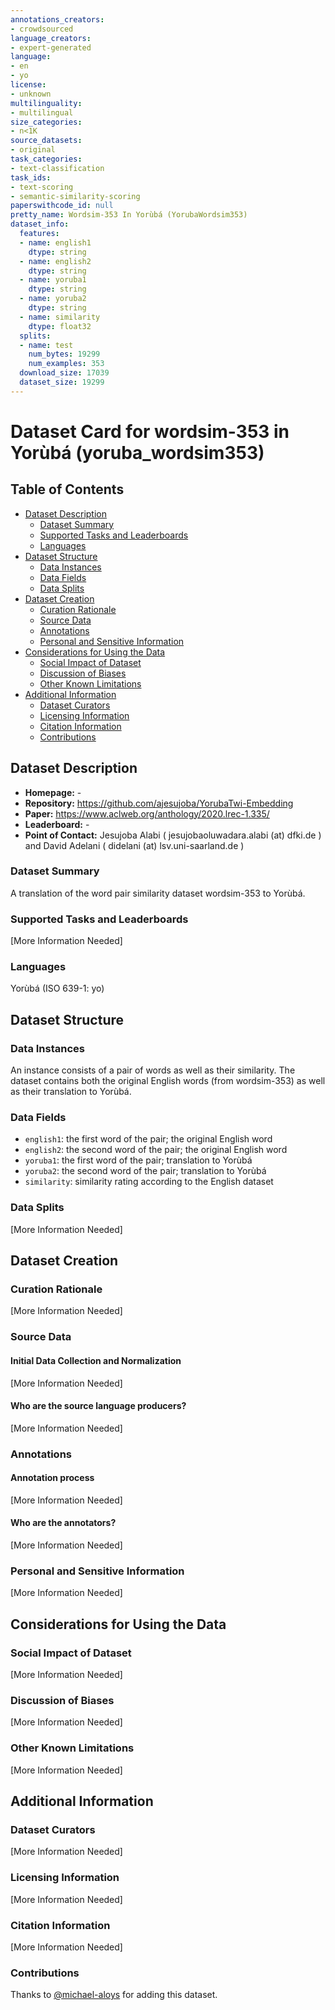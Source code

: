 ```yaml
---
annotations_creators:
- crowdsourced
language_creators:
- expert-generated
language:
- en
- yo
license:
- unknown
multilinguality:
- multilingual
size_categories:
- n<1K
source_datasets:
- original
task_categories:
- text-classification
task_ids:
- text-scoring
- semantic-similarity-scoring
paperswithcode_id: null
pretty_name: Wordsim-353 In Yorùbá (YorubaWordsim353)
dataset_info:
  features:
  - name: english1
    dtype: string
  - name: english2
    dtype: string
  - name: yoruba1
    dtype: string
  - name: yoruba2
    dtype: string
  - name: similarity
    dtype: float32
  splits:
  - name: test
    num_bytes: 19299
    num_examples: 353
  download_size: 17039
  dataset_size: 19299
---
```


# Dataset Card for wordsim-353 in Yorùbá (yoruba_wordsim353)

## Table of Contents
- [Dataset Description](#dataset-description)
  - [Dataset Summary](#dataset-summary)
  - [Supported Tasks and Leaderboards](#supported-tasks-and-leaderboards)
  - [Languages](#languages)
- [Dataset Structure](#dataset-structure)
  - [Data Instances](#data-instances)
  - [Data Fields](#data-fields)
  - [Data Splits](#data-splits)
- [Dataset Creation](#dataset-creation)
  - [Curation Rationale](#curation-rationale)
  - [Source Data](#source-data)
  - [Annotations](#annotations)
  - [Personal and Sensitive Information](#personal-and-sensitive-information)
- [Considerations for Using the Data](#considerations-for-using-the-data)
  - [Social Impact of Dataset](#social-impact-of-dataset)
  - [Discussion of Biases](#discussion-of-biases)
  - [Other Known Limitations](#other-known-limitations)
- [Additional Information](#additional-information)
  - [Dataset Curators](#dataset-curators)
  - [Licensing Information](#licensing-information)
  - [Citation Information](#citation-information)
  - [Contributions](#contributions)

## Dataset Description

- **Homepage:** -
- **Repository:** https://github.com/ajesujoba/YorubaTwi-Embedding
- **Paper:** https://www.aclweb.org/anthology/2020.lrec-1.335/
- **Leaderboard:** -
- **Point of Contact:** Jesujoba Alabi ( jesujobaoluwadara.alabi (at) dfki.de ) and David Adelani ( didelani (at) lsv.uni-saarland.de )

### Dataset Summary

A translation of the word pair similarity dataset wordsim-353 to Yorùbá.

### Supported Tasks and Leaderboards

[More Information Needed]

### Languages

Yorùbá (ISO 639-1: yo)

## Dataset Structure

### Data Instances

An instance consists of a pair of words as well as their similarity. The dataset contains both the original English words (from wordsim-353) as well as their translation to Yorùbá.

### Data Fields

- `english1`: the first word of the pair; the original English word
- `english2`: the second word of the pair; the original English word
- `yoruba1`: the first word of the pair; translation to Yorùbá
- `yoruba2`: the second word of the pair; translation to Yorùbá
- `similarity`: similarity rating according to the English dataset

### Data Splits

[More Information Needed]

## Dataset Creation

### Curation Rationale

[More Information Needed]

### Source Data

#### Initial Data Collection and Normalization

[More Information Needed]

#### Who are the source language producers?

[More Information Needed]

### Annotations

#### Annotation process

[More Information Needed]

#### Who are the annotators?

[More Information Needed]

### Personal and Sensitive Information

[More Information Needed]

## Considerations for Using the Data

### Social Impact of Dataset

[More Information Needed]

### Discussion of Biases

[More Information Needed]

### Other Known Limitations

[More Information Needed]

## Additional Information

### Dataset Curators

[More Information Needed]

### Licensing Information

[More Information Needed]

### Citation Information

[More Information Needed]

### Contributions

Thanks to [@michael-aloys](https://github.com/michael-aloys) for adding this dataset.
